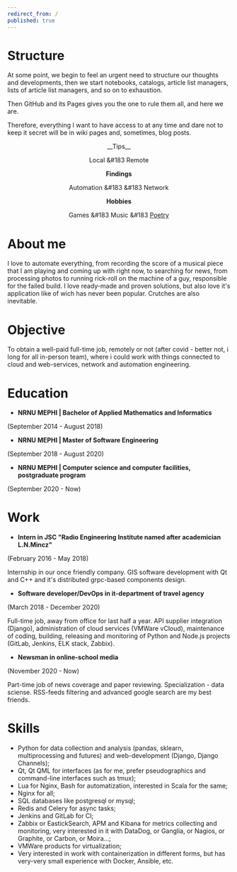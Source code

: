 ```yaml
---
redirect_from: /
published: true
---
```

# Structure
At some point, we begin to feel an urgent need to structure our thoughts and developments, then we start notebooks, catalogs, article list managers, lists of article list managers, and so on to exhaustion.

Then GitHub and its Pages gives you the one to rule them all, and here we are.

Therefore, everything I want to have access to at any time and dare not to keep it secret will be in wiki pages and, sometimes, blog posts.

<div align="center"> __Tips__

Local &#183 Remote

__Findings__

Automation &#183  &#183 Network

__Hobbies__

Games &#183 Music &#183 [Poetry](/blog) </div>

# About me
I love to automate everything, from recording the score of a musical piece that I am playing and coming up with right now, to searching for news, from processing photos to running rick-roll on the machine of a guy, responsible for the failed build. I love ready-made and proven solutions, but also love it's application like of wich has never been popular. Crutches are also inevitable.

# Objective
To obtain a well-paid full-time job, remotely or not (after covid - better not, i long for all in-person team), where i could work with things connected to cloud and web-services, network and automation engineering.

# Education
- **NRNU MEPHI &#124; Bachelor of Applied Mathematics and Informatics**

(September 2014 - August 2018)

- **NRNU MEPHI &#124; Master of Software Engineering**

(September 2018 - August 2020)

- **NRNU MEPHI &#124; Computer science and computer facilities, postgraduate program**

(September 2020 - Now)

# Work
- **Intern in JSC "Radio Engineering Institute named after academician L.N.Mincz"**

(February 2016 - May 2018)

Internship in our once friendly company. GIS software development with Qt and C++ and it's distributed grpc-based components design.

- **Software developer/DevOps in it-department of travel agency**

(March 2018 - December 2020)

Full-time job, away from office for last half a year. API supplier integration (Django), administration of cloud services (VMWare vCloud), maintenance of coding, building, releasing and monitoring of Python and Node.js projects (GitLab, Jenkins, ELK stack, Zabbix).

- **Newsman in online-school media**

(November 2020 - Now)

Part-time job of news coverage and paper reviewing. Specialization - data sciense. RSS-feeds filtering and advanced google search are my best friends.

# Skills
- Python for data collection and analysis (pandas, sklearn, multiprocessing and futures) and web-development (Django, Django Channels);
- Qt, Qt QML for interfaces (as for me, prefer pseudographics and command-line interfaces such as tmux);
- Lua for Nginx, Bash for automatization, interested in Scala for the same;
- Nginx for all;
- SQL databases like postgresql or mysql;
- Redis and Celery for async tasks;
- Jenkins and GitLab for CI;
- Zabbix or EastickSearch, APM and Kibana for metrics collecting and monitoring, very interested in it with DataDog, or Ganglia, or Nagios, or Graphite, or Carbon, or Moira...;
- VMWare products for virtualization;
- Very interested in work with containerization in different forms, but has very-very small experience with Docker, Ansible, etc.

